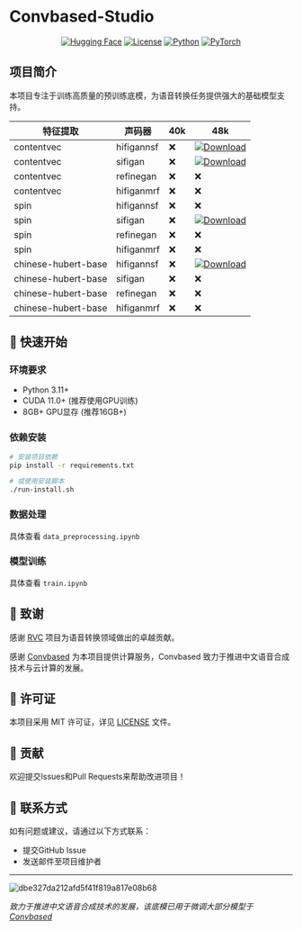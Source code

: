 # Convbased-Studio

<div align="center">

[![Hugging Face](https://img.shields.io/badge/🤗%20Hugging%20Face-Models-yellow?style=for-the-badge)](https://huggingface.co/PluginsKers/Convbased-Studio)
[![License](https://img.shields.io/badge/License-MIT-green?style=for-the-badge)](LICENSE)
[![Python](https://img.shields.io/badge/Python-3.11+-blue?style=for-the-badge&logo=python)](https://www.python.org/)
[![PyTorch](https://img.shields.io/badge/PyTorch-2.3.1-red?style=for-the-badge&logo=pytorch)](https://pytorch.org/)

</div>

## 项目简介

本项目专注于训练高质量的预训练底模，为语音转换任务提供强大的基础模型支持。


| 特征提取 | 声码器 | 40k | 48k |
|-----------|--------|-----|-----|
| contentvec | hifigannsf | ❌ | [![Download](https://img.shields.io/badge/下载-HuggingFace-yellow)](https://huggingface.co/PluginsKers/Convbased-Studio) |
| contentvec | sifigan | ❌ | [![Download](https://img.shields.io/badge/下载-HuggingFace-yellow)](https://huggingface.co/PluginsKers/Convbased-Studio) |
| contentvec | refinegan | ❌ | ❌ |
| contentvec | hifiganmrf | ❌ | ❌ |
| spin | hifigannsf | ❌ | ❌ |
| spin | sifigan | ❌ | [![Download](https://img.shields.io/badge/下载-HuggingFace-yellow)](https://huggingface.co/PluginsKers/Convbased-Studio) |
| spin | refinegan | ❌ | ❌ |
| spin | hifiganmrf | ❌ | ❌ |
| chinese-hubert-base | hifigannsf | ❌ | [![Download](https://img.shields.io/badge/下载-HuggingFace-yellow)](https://huggingface.co/PluginsKers/Convbased-Studio) |
| chinese-hubert-base | sifigan | ❌ | ❌ |
| chinese-hubert-base | refinegan | ❌ | ❌ |
| chinese-hubert-base | hifiganmrf | ❌ | ❌ |

## 🚀 快速开始

### 环境要求
- Python 3.11+
- CUDA 11.0+ (推荐使用GPU训练)
- 8GB+ GPU显存 (推荐16GB+)

### 依赖安装
```bash
# 安装项目依赖
pip install -r requirements.txt

# 或使用安装脚本
./run-install.sh
```

### 数据处理

具体查看 `data_preprocessing.ipynb`

### 模型训练

具体查看 `train.ipynb`

## 🙏 致谢

感谢 [RVC](https://github.com/RVC-Project/Retrieval-based-Voice-Conversion-WebUI) 项目为语音转换领域做出的卓越贡献。


感谢 [Convbased](https://weights.chat/) 为本项目提供计算服务，Convbased 致力于推进中文语音合成技术与云计算的发展。

## 📄 许可证

本项目采用 MIT 许可证，详见 [LICENSE](LICENSE) 文件。

## 🤝 贡献

欢迎提交Issues和Pull Requests来帮助改进项目！

## 📧 联系方式

如有问题或建议，请通过以下方式联系：
- 提交GitHub Issue
- 发送邮件至项目维护者

---

![dbe327da212afd5f41f819a817e08b68](https://github.com/user-attachments/assets/c6be570b-1ea5-4811-b253-2d993d5f574a)


*致力于推进中文语音合成技术的发展，该底模已用于微调大部分模型于 [Convbased](https://weights.chat/)*
